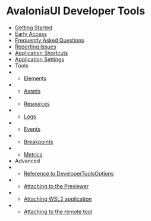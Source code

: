 # AvaloniaUI Developer Tools

- [Getting Started](./getting-started.md)
- [Early Access](./early-access.md)
- [Frequently Asked Questions](./faq.md)
- [Reporting Issues](./reporting-issues.md)
- [Application Shortcuts](./shortcuts.md)
- [Application Settings](./settings.md)
- Tools
- - [Elements](./tools/elements/elements.md)
- - [Assets](./tools/assets.md)
- - [Resources](./tools/resources.md)
- - [Logs](./tools/logs.md)
- - [Events](./tools/events.md)
- - [Breakpoints](./tools/breakpoints.md)
- - [Metrics](./tools/metrics.md)
- Advanced
- - [Reference to DeveloperToolsOptions](./advanced/options-reference.md)
- - [Attaching to the Previewer](./advanced/attaching-to-the-previewer.md)
- - [Attaching WSL2 application](./advanced/attaching-wsl.md)
- - [Attaching to the remote tool](./advanced/attaching-to-the-remote-tool.md)
